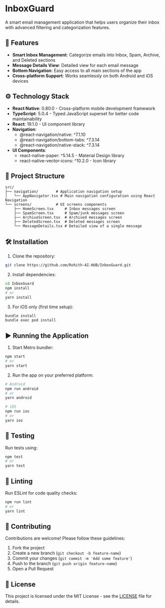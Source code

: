 # InboxGuard

A smart email management application that helps users organize their inbox with advanced filtering and categorization features.

## 📱 Features

- **Smart Inbox Management**: Categorize emails into Inbox, Spam, Archive, and Deleted sections
- **Message Details View**: Detailed view for each email message
- **Bottom Navigation**: Easy access to all main sections of the app
- **Cross-platform Support**: Works seamlessly on both Android and iOS devices

## ⚙️ Technology Stack

- **React Native**: 0.80.0 - Cross-platform mobile development framework
- **TypeScript**: 5.0.4 - Typed JavaScript superset for better code maintainability
- **React**: 19.1.0 - UI component library
- **Navigation**: 
  - @react-navigation/native: ^7.1.10
  - @react-navigation/bottom-tabs: ^7.3.14
  - @react-navigation/native-stack: ^7.3.14
- **UI Components**:
  - react-native-paper: ^5.14.5 - Material Design library
  - react-native-vector-icons: ^10.2.0 - Icon library

## 📁 Project Structure

```
src/
├── navigation/        # Application navigation setup
│   └── AppNavigator.tsx # Main navigation configuration using React Navigation
└── screens/           # UI screens components
    ├── HomeScreen.tsx     # Inbox messages screen
    ├── SpamScreen.tsx     # Spam/junk messages screen
    ├── ArchiveScreen.tsx  # Archived messages screen
    ├── DeletedScreen.tsx  # Deleted messages screen
    └── MessageDetails.tsx # Detailed view of a single message
```

## 🛠️ Installation

1. Clone the repository:
```sh
git clone https://github.com/Rohith-AI-HUB/InboxGuard.git
```

2. Install dependencies:
```sh
cd InboxGuard
npm install
# or
yarn install
```

3. For iOS only (first time setup):
```sh
bundle install
bundle exec pod install
```

## ▶️ Running the Application

1. Start Metro bundler:
```sh
npm start
# or
yarn start
```

2. Run the app on your preferred platform:
```sh
# Android
npm run android
# or
yarn android

# iOS
npm run ios
# or
yarn ios
```

## 🧪 Testing

Run tests using:
```sh
npm test
# or
yarn test
```

## 🧹 Linting

Run ESLint for code quality checks:
```sh
npm run lint
# or
yarn lint
```

## 🤝 Contributing

Contributions are welcome! Please follow these guidelines:

1. Fork the project
2. Create a new branch (`git checkout -b feature-name`)
3. Commit your changes (`git commit -m 'Add some feature'`)
4. Push to the branch (`git push origin feature-name`)
5. Open a Pull Request

## 📄 License

This project is licensed under the MIT License - see the [LICENSE](LICENSE) file for details.
